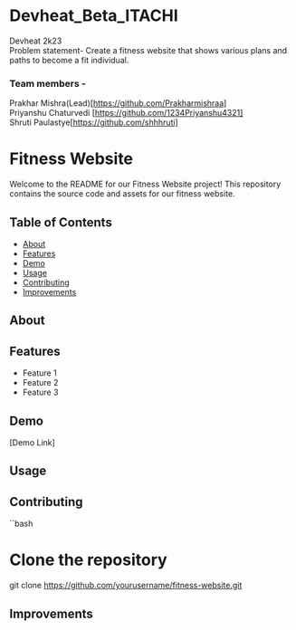 # Devheat_Beta_ITACHI
Devheat 2k23<br>
Problem statement- Create a fitness website that shows various plans and paths to become a fit individual.<br>
### Team members -
Prakhar Mishra(Lead)[https://github.com/Prakharmishraa] <br>Priyanshu Chaturvedi [https://github.com/1234Priyanshu4321] <br> Shruti Paulastye[https://github.com/shhhruti]
# Fitness Website
Welcome to the README for our Fitness Website project! This repository contains the source code and assets for our fitness website.

## Table of Contents
- [About](#about)
- [Features](#features)
- [Demo](#demo)
- [Usage](#usage)
- [Contributing](#contributing)
- [Improvements](#improvements)

## About



## Features


- Feature 1
- Feature 2
- Feature 3

## Demo


[Demo Link]

## Usage

## Contributing

``bash
# Clone the repository
git clone https://github.com/yourusername/fitness-website.git

## Improvements

